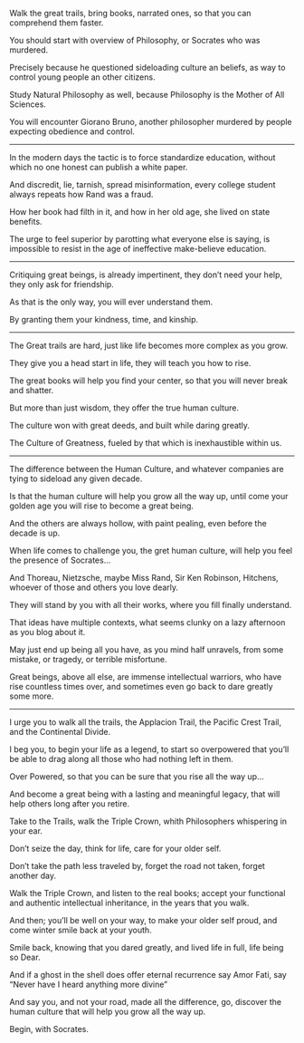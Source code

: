 Walk the great trails, bring books, narrated ones,
so that you can comprehend them faster.

You should start with overview of Philosophy,
or Socrates who was murdered.

Precisely because he questioned sideloading culture an beliefs,
as way to control young people an other citizens.

Study Natural Philosophy as well,
because Philosophy is the Mother of All Sciences.

You will encounter Giorano Bruno,
another philosopher murdered by people expecting obedience and control.

---

In the modern days the tactic is to force standardize education,
without which no one honest can publish a white paper.

And discredit, lie, tarnish, spread misinformation,
every college student always repeats how Rand was a fraud.

How her book had filth in it,
and how in her old age, she lived on state benefits.

The urge to feel superior by parotting what everyone else is saying,
is impossible to resist in the age of ineffective make-believe education.

---

Critiquing great beings, is already impertinent,
they don’t need your help, they only ask for friendship.

As that is the only way,
you will ever understand them.

By granting them your kindness,
time, and kinship.

---

The Great trails are hard,
just like life becomes more complex as you grow.

They give you a head start in life,
they will teach you how to rise.

The great books will help you find your center,
so that you will never break and shatter.

But more than just wisdom,
they offer the true human culture.

The culture won with great deeds,
and built while daring greatly.

The Culture of Greatness,
fueled by that which is inexhaustible within us.

---

The difference between the Human Culture,
and whatever companies are tying to sideload any given decade.

Is that the human culture will help you grow all the way up,
until come your golden age you will rise to become a great being.

And the others are always hollow, with paint pealing,
even before the decade is up.

When life comes to challenge you, the gret human culture,
will help you feel the presence of Socrates…

And Thoreau, Nietzsche, maybe Miss Rand,
Sir Ken Robinson, Hitchens, whoever of those and others you love dearly.

They will stand by you with all their works,
where you fill finally understand.

That ideas have multiple contexts,
what seems clunky on a lazy afternoon as you blog about it.

May just end up being all you have, as you mind half unravels,
from some mistake, or tragedy, or terrible misfortune.

Great beings, above all else, are immense intellectual warriors,
who have rise countless times over, and sometimes even go back to dare greatly some more.

---

I urge you to walk all the trails, the Applacion Trail, the Pacific Crest Trail,
and the Continental Divide.

I beg you, to begin your life as a legend,
to start so overpowered that you’ll be able to drag along all those who had nothing left in them.

Over Powered,
so that you can be sure that you rise all the way up…

And become a great being with a lasting and meaningful legacy,
that will help others long after you retire.

Take to the Trails,
walk the Triple Crown, whith Philosophers whispering in your ear.

Don’t seize the day,
think for life, care for your older self.

Don’t take the path less traveled by,
forget the road not taken, forget another day.

Walk the Triple Crown, and listen to the real books;
accept your functional and authentic intellectual inheritance, in the years that you walk.

And then; you’ll be well on your way,
to make your older self proud, and come winter smile back at your youth.

Smile back, knowing that you dared greatly,
and lived life in full, life being so Dear.

And if a ghost in the shell does offer eternal recurrence
say Amor Fati, say “Never have I heard anything more divine”

And say you, and not your road, made all the difference,
go, discover the human culture that will help you grow all the way up.

Begin,
with Socrates.
